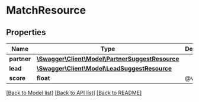 # MatchResource

## Properties
Name | Type | Description | Notes
------------ | ------------- | ------------- | -------------
**partner** | [**\Swagger\Client\Model\PartnerSuggestResource**](PartnerSuggestResource.md) |  | [optional] 
**lead** | [**\Swagger\Client\Model\LeadSuggestResource**](LeadSuggestResource.md) |  | [optional] 
**score** | **float** | @var | [optional] 

[[Back to Model list]](../README.md#documentation-for-models) [[Back to API list]](../README.md#documentation-for-api-endpoints) [[Back to README]](../README.md)


